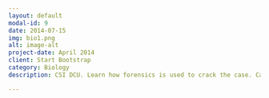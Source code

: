 ```yaml
---
layout: default
modal-id: 9
date: 2014-07-15
img: bio1.png
alt: image-alt
project-date: April 2014
client: Start Bootstrap
category: Biology
description: CSI DCU. Learn how forensics is used to crack the case. Can you find all the clue in this biological detective story?

---
```


